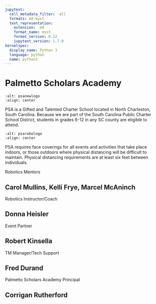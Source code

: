 ```yaml
---
jupytext:
  cell_metadata_filter: -all
  formats: md:myst
  text_representation:
    extension: .md
    format_name: myst
    format_version: 0.12
    jupytext_version: 1.7.0
kernelspec:
  display_name: Python 3
  language: python
  name: python3
---
```


# Palmetto Scholars Academy

```{image} ./images/PSA-New-Logo-Design-Final.png
:alt: psanewlogo
:align: center
```

PSA is a Gifted and Talented Charter School located in North Charleston, South Carolina. Because we are part of the  South Carolina Public Charter School District, students in grades 6-12 in any SC county are eligible to attend.

```{image} ./images/2017-BR-School-Eagle-RGB-trans-150x150.png
:alt: psarobologo
:align: center
```

PSA requires face coverings for all events and activities that take place indoors, or those outdoors where physical distancing will be difficult to maintain. Physical distancing requirements are at least six feet between individuals.

Robotics Mentors

## Carol Mullins, Kelli Frye, Marcel McAninch

Robotics Instructor/Coach

## Donna Heisler

Event Partner

## Robert Kinsella

TM Manager/Tech Support

## Fred Durand

Palmetto Scholars Academy Principal

## Corrigan Rutherford
